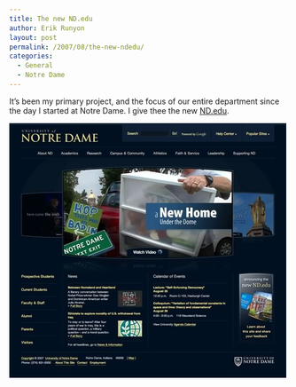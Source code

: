 ```yaml
---
title: The new ND.edu
author: Erik Runyon
layout: post
permalink: /2007/08/the-new-ndedu/
categories:
  - General
  - Notre Dame
---
```

It’s been my primary project, and the focus of our entire department since the day I started at Notre Dame. I give thee the new [ND.edu][1].

[<img title="The new Notre Dame Homepage" src="/images/2007/08/nd.edu.jpg" alt="The new Notre Dame Homepage" />][2]

 [1]: http://www.nd.edu
 [2]: http://www.nd.edu